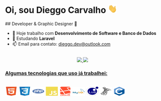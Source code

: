 <h1> Oi, sou Dieggo Carvalho <img  src="https://raw.githubusercontent.com/ABSphreak/ABSphreak/master/gifs/Hi.gif" width="30px"> </h1>
## Developer & Graphic Designer 💛

- 🔭 Hoje trabalho com **Desenvolvimento de Software e Banco de Dados**
- 🌱 Estudando **Laravel**
- 📫 Email para contato: dieggo.dev@outlook.com
##

<div align="center">
  <a href="https://github.com/DieggoCarvalho" />
  <img height="180em" src="https://github-readme-stats.vercel.app/api?username=DieggoCarvalho&show_icons=true&theme=gruvbox&include_all_commits=true&count_private=true"/>
  <img height="180em" src="https://github-readme-stats.vercel.app/api/top-langs/?username=DieggoCarvalho&layout=compact&langs_count=7&theme=gruvbox"/>
</div>

### Algumas tecnologias que uso já trabalhei:

<div style="display: inline-block"><br>
  <img align="center" alt="Dieggo-HTML" height="30" width="40" src="https://raw.githubusercontent.com/devicons/devicon/master/icons/html5/html5-original.svg">
  <img align="center" alt="Dieggo-CSS" height="30" width="40" src="https://raw.githubusercontent.com/devicons/devicon/master/icons/css3/css3-original.svg">
  <img align="center" alt="Dieggo-PHP" height="30" width="40" src="https://raw.githubusercontent.com/devicons/devicon/master/icons/php/php-plain.svg">
  <img align="center" alt="Dieggo-Js" height="30" width="40" src="https://raw.githubusercontent.com/devicons/devicon/master/icons/javascript/javascript-plain.svg">
  <img align="center" alt="Dieggo-Laravel" height="30" width="40" src="https://raw.githubusercontent.com/devicons/devicon/master/icons/laravel/laravel-plain-wordmark.svg">
  <img align="center" alt="Dieggo-MySql" height="30" width="40" src="https://raw.githubusercontent.com/devicons/devicon/master/icons/mysql/mysql-original-wordmark.svg">
  <img align="center" alt="Dieggo-Lua" height="30" width="40" src="https://raw.githubusercontent.com/devicons/devicon/master/icons/lua/lua-original-wordmark.svg">
  <img align="center" alt="Dieggo-SQLServer" height="30" width="40" src="https://raw.githubusercontent.com/devicons/devicon/master/icons/microsoftsqlserver/microsoftsqlserver-plain.svg">
  <img align="center" alt="Dieggo-C" height="30" width="40" src="https://raw.githubusercontent.com/devicons/devicon/master/icons/c/c-original.svg">
</div>
